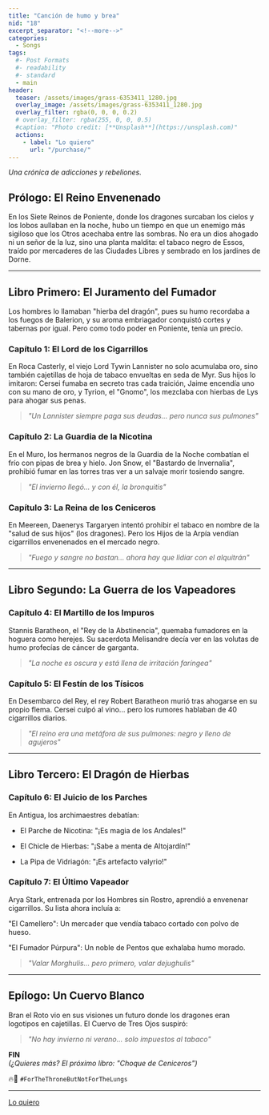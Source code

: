 ```yaml
---
title: "Canción de humo y brea"
nid: "18"
excerpt_separator: "<!--more-->"
categories:
  - Songs
tags:
  #- Post Formats
  #- readability
  #- standard
  - main
header:
  teaser: /assets/images/grass-6353411_1280.jpg
  overlay_image: /assets/images/grass-6353411_1280.jpg
  overlay_filter: rgba(0, 0, 0, 0.2)
  # overlay_filter: rgba(255, 0, 0, 0.5)
  #caption: "Photo credit: [**Unsplash**](https://unsplash.com)"
  actions:
    - label: "Lo quiero"
      url: "/purchase/"
---
```


*Una crónica de adicciones y rebeliones.*  

<!--more--> 

## Prólogo: El Reino Envenenado  

En los Siete Reinos de Poniente, donde los dragones surcaban los cielos y los lobos aullaban en la noche, hubo un tiempo en que un enemigo más sigiloso que los Otros acechaba entre las sombras. No era un dios ahogado ni un señor de la luz, sino una planta maldita: el tabaco negro de Essos, traído por mercaderes de las Ciudades Libres y sembrado en los jardines de Dorne.

---

## Libro Primero: El Juramento del Fumador

Los hombres lo llamaban "hierba del dragón", pues su humo recordaba a los fuegos de Balerion, y su aroma embriagador conquistó cortes y tabernas por igual. Pero como todo poder en Poniente, tenía un precio.

### Capítulo 1: El Lord de los Cigarrillos  

En Roca Casterly, el viejo Lord Tywin Lannister no solo acumulaba oro, sino también cajetillas de hoja de tabaco envueltas en seda de Myr. Sus hijos lo imitaron: Cersei fumaba en secreto tras cada traición, Jaime encendía uno con su mano de oro, y Tyrion, el "Gnomo", los mezclaba con hierbas de Lys para ahogar sus penas.
> *"Un Lannister siempre paga sus deudas... pero nunca sus pulmones"*

### Capítulo 2: La Guardia de la Nicotina  

En el Muro, los hermanos negros de la Guardia de la Noche combatían el frío con pipas de brea y hielo. Jon Snow, el "Bastardo de Invernalia", prohibió fumar en las torres tras ver a un salvaje morir tosiendo sangre.
> *"El invierno llegó... y con él, la bronquitis"*  

### Capítulo 3: La Reina de los Ceniceros

En Meereen, Daenerys Targaryen intentó prohibir el tabaco en nombre de la "salud de sus hijos" (los dragones). Pero los Hijos de la Arpía vendían cigarrillos envenenados en el mercado negro.
> *"Fuego y sangre no bastan... ahora hay que lidiar con el alquitrán"*  

---

## Libro Segundo: La Guerra de los Vapeadores  

### Capítulo 4: El Martillo de los Impuros

Stannis Baratheon, el "Rey de la Abstinencia", quemaba fumadores en la hoguera como herejes. Su sacerdota Melisandre decía ver en las volutas de humo profecías de cáncer de garganta.
> *"La noche es oscura y está llena de irritación faríngea"*  

### Capítulo 5: El Festín de los Tísicos

En Desembarco del Rey, el rey Robert Baratheon murió tras ahogarse en su propio flema. Cersei culpó al vino... pero los rumores hablaban de 40 cigarrillos diarios.
> *"El reino era una metáfora de sus pulmones: negro y lleno de agujeros"*  

---

## Libro Tercero: El Dragón de Hierbas  

### Capítulo 6: El Juicio de los Parches  

En Antigua, los archimaestres debatían:

- El Parche de Nicotina: "¡Es magia de los Andales!"

- El Chicle de Hierbas: "¡Sabe a menta de Altojardín!"

- La Pipa de Vidriagón: "¡Es artefacto valyrio!"


### Capítulo 7: El Último Vapeador
Arya Stark, entrenada por los Hombres sin Rostro, aprendió a envenenar cigarrillos. Su lista ahora incluía a:

"El Camellero": Un mercader que vendía tabaco cortado con polvo de hueso.

"El Fumador Púrpura": Un noble de Pentos que exhalaba humo morado.

> *"Valar Morghulis... pero primero, valar dejughulis"*  

---

## Epílogo: Un Cuervo Blanco
Bran el Roto vio en sus visiones un futuro donde los dragones eran logotipos en cajetillas. El Cuervo de Tres Ojos suspiró:
> *"No hay invierno ni verano... solo impuestos al tabaco"*  

**FIN**  
*(¿Quieres más? El próximo libro: "Choque de Ceniceros")*  

🔥🚬 `#ForTheThroneButNotForTheLungs`  

---

[Lo quiero](../../purchase/)
